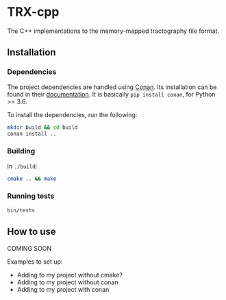 # TRX-cpp

The C++ implementations to the memory-mapped tractography file format.

## Installation
### Dependencies

The project dependencies are handled using [Conan](https://conan.io/).
Its installation can be found in their [documentation](https://docs.conan.io/en/latest/installation.html).
It is basically `pip install conan`, for Python >= 3.6.

To install the dependencies, run the following:
```bash
mkdir build && cd build
conan install ..
```

### Building

In `./build`:
```bash
cmake .. && make
```

### Running tests
```bash
bin/tests
```

## How to use
COMING SOON

Examples to set up:
- Adding to my project without cmake?
- Adding to my project without conan
- Adding to my project with conan
